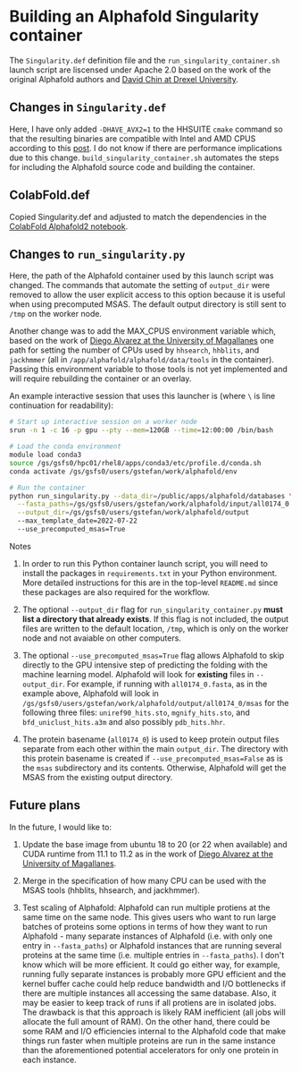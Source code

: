 # Building an Alphafold Singularity container

The `Singularity.def` definition file and the `run_singularity_container.sh`
launch script are liscensed under Apache 2.0
based on the work of the original Alphafold authors and [David Chin at Drexel University](https://github.com/prehensilecode/alphafold_singularity.git).

## Changes in `Singularity.def`

Here, I have only added `-DHAVE_AVX2=1` to the HHSUITE `cmake`
command so that the resulting binaries are compatible with
Intel and AMD CPUS according to this
[post](https://github.com/soedinglab/hh-suite/issues/282).
I do not know if there are performance implications due 
to this change. `build_singularity_container.sh` automates the steps
for including the Alphafold source code and building
the container.

## ColabFold.def

Copied Singularity.def and adjusted to match the dependencies in
the [ColabFold Alphafold2 notebook](https://github.com/sokrypton/ColabFold/blob/main/AlphaFold2.ipynb).

## Changes to `run_singularity.py`

Here, the path of the Alphafold container used by this
launch script was changed. The commands that automate the
setting of `output_dir` were removed to allow the user
explicit access to this option because it is useful when
using precomputed MSAS. The default output directory is
still sent to `/tmp` on the worker node.

Another change was to add the MAX_CPUS environment variable
which, based on the work of [Diego Alvarez at the University of Magallanes](https://github.com/dialvarezs/alphafold.git) one path for setting the number of CPUs used by
`hhsearch`, `hhblits`, and `jackhmmer` (all in
`/app/alphafold/alphafold/data/tools` in the container). Passing
this environment variable to those tools is not yet implemented
and will require rebuilding the container or an overlay.

An example interactive session that uses this launcher is
(where `\` is line continuation for readability):
```bash
# Start up interactive session on a worker node
srun -n 1 -c 16 -p gpu --pty --mem=120GB --time=12:00:00 /bin/bash

# Load the conda environment
module load conda3
source /gs/gsfs0/hpc01/rhel8/apps/conda3/etc/profile.d/conda.sh
conda activate /gs/gsfs0/users/gstefan/work/alphafold/env

# Run the container
python run_singularity.py --data_dir=/public/apps/alphafold/databases \
  --fasta_paths=/gs/gsfs0/users/gstefan/work/alphafold/input/all0174_0.fasta \
  --output_dir=/gs/gsfs0/users/gstefan/work/alphafold/output
  --max_template_date=2022-07-22
  --use_precomputed_msas=True
```

Notes

1. In order to run this Python container launch script,
you will need to install the packages in `requirements.txt`
in your Python environment. More detailed instructions for this
are in the top-level `README.md` since these packages are also
required for the workflow.

2. The optional `--output_dir` flag for `run_singularity_container.py`
**must list a directory that already exists**.  If this flag
is not included, the output files are written to the default
location, `/tmp`, which is only on the worker node and not avaiable
on other computers.

3. The optional `--use_precomputed_msas=True` flag allows
Alphafold to skip directly to the GPU intensive step of
predicting the folding with the machine learning model.
Alphafold will look for **existing** files in `--output_dir`.
For example, if running with `all0174_0.fasta`, as in the
example above, Alphafold will look in
`/gs/gsfs0/users/gstefan/work/alphafold/output/all0174_0/msas`
for the following three files: `uniref90_hits.sto`,
`mgnify_hits.sto`, and `bfd_uniclust_hits.a3m` and also
possibly `pdb_hits.hhr`.

4. The protein basename (`all0174_0`) is used to keep protein
output files separate from each other within the main `output_dir`.
The directory with this protein basename is created if
`--use_precomputed_msas=False` as is the `msas` subdirectory and
its contents.  Otherwise, Alphafold will get the MSAS from the
existing output directory.

## Future plans

In the future, I would like to:

1. Update the base image from ubuntu
18 to 20 (or 22 when available) and CUDA runtime from 11.1 to 11.2
as in the work of [Diego Alvarez at the University of Magallanes](https://github.com/dialvarezs/alphafold.git).
2. Merge in the specification of how many CPU can be used with
the MSAS tools (hhblits, hhsearch, and jackhmmer).

3. Test scaling of Alphafold: Alphafold can run multiple protiens
at the same time on the same node. This gives users who want to run large 
batches of proteins some options in terms of how they want to run
Alphafold - many separate instances of Alphafold (i.e. with only
one entry in `--fasta_paths`) or Alphafold instances that are running
several proteins at the same time (i.e. multiple entries in
`--fasta_paths`). I don't know which will be more efficient.  It could
go either way, for example, running fully separate instances is probably
more GPU efficient and the kernel buffer cache could help reduce
bandwidth and I/O bottlenecks if there are multiple instances all
accessing the same database. Also, it may be easier to keep track of
runs if all protiens are in isolated jobs.  The drawback is that
this approach is likely RAM inefficient (all jobs will allocate the
full amount of RAM). On the other hand, there could be some
RAM and I/O efficiencies internal to the Alphafold code that make
things run faster when multiple proteins are run in the same instance
than the aforementioned potential accelerators for only one protein in
each instance.
